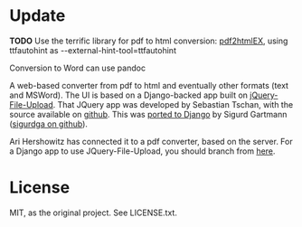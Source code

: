 Update
=====
**TODO** Use the terrific library for pdf to html conversion: [pdf2htmlEX](https://github.com/coolwanglu/pdf2htmlEX/wiki/Quick-Start), using ttfautohint as --external-hint-tool=ttfautohint

Conversion to Word can use pandoc

A web-based converter from pdf to html and eventually other formats (text and MSWord).  The UI is based on a Django-backed app built on [jQuery-File-Upload](http://aquantum-demo.appspot.com/file-upload). That JQuery app was developed by Sebastian Tschan, with the source available on [github](https://github.com/blueimp/jQuery-File-Upload). This was [ported to Django](https://github.com/sigurdga/django-jquery-file-upload) by Sigurd Gartmann ([sigurdga on github](https://github.com/sigurdga/)).

Ari Hershowitz has connected it to a pdf converter, based on the server. For a Django app to use JQuery-File-Upload, you should branch from [here](https://github.com/sigurda/django-jquery-file-upload).

License
=======
MIT, as the original project. See LICENSE.txt.
